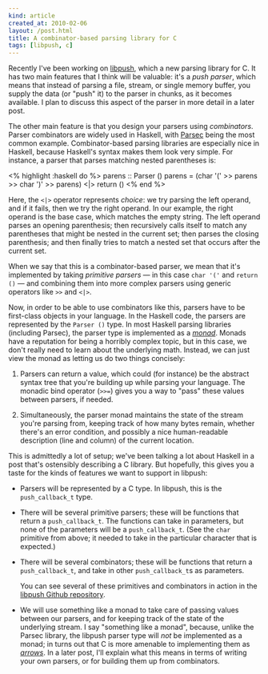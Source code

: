```yaml
---
kind: article
created_at: 2010-02-06
layout: /post.html
title: A combinator-based parsing library for C
tags: [libpush, c]
---
```


Recently I've been working on
[libpush](http://github.com/dcreager/libpush/), which a new parsing
library for C.  It has two main features that I think will be
valuable: it's a _push parser_, which means that instead of parsing a
file, stream, or single memory buffer, you supply the data (or "push"
it) to the parser in chunks, as it becomes available.  I plan to
discuss this aspect of the parser in more detail in a later post.

The other main feature is that you design your parsers using
_combinators_.  Parser combinators are widely used in Haskell, with
[Parsec](http://legacy.cs.uu.nl/daan/parsec.html) being the most
common example.  Combinator-based parsing libraries are especially
nice in Haskell, because Haskell's syntax makes them look very simple.
For instance, a parser that parses matching nested parentheses is:

<% highlight :haskell do %>
parens :: Parser ()
parens = (char '(' >> parens >> char ')' >> parens) <|> return ()
<% end %>

Here, the `<|>` operator represents _choice_: we try parsing the left
operand, and if it fails, then we try the right operand.  In our
example, the right operand is the base case, which matches the empty
string.  The left operand parses an opening parenthesis; then
recursively calls itself to match any parentheses that might be nested
in the current set; then parses the closing parenthesis; and then
finally tries to match a nested set that occurs after the current set.

When we say that this is a combinator-based parser, we mean that it's
implemented by taking _primitive parsers_ — in this case `char '('`
and `return ()` — and combining them into more complex parsers using
generic operators like `>>` and `<|>`.

Now, in order to be able to use combinators like this, parsers have to
be first-class objects in your language.  In the Haskell code, the
parsers are represented by the `Parser ()` type.  In most Haskell
parsing libraries (including Parsec), the parser type is implemented
as a
[_monad_](http://en.wikipedia.org/wiki/Monad_%28functional_programming%29).
Monads have a reputation for being a horribly complex topic, but in
this case, we don't really need to learn about the underlying math.
Instead, we can just view the monad as letting us do two things
concisely:

 1. Parsers can return a value, which could (for instance) be the
    abstract syntax tree that you're building up while parsing your
    language.  The monadic bind operator (`>>=`) gives you a way to
    "pass" these values between parsers, if needed.

 2. Simultaneously, the parser monad maintains the state of the stream
    you're parsing from, keeping track of how many bytes remain,
    whether there's an error condition, and possibly a nice
    human-readable description (line and column) of the current
    location.

This is admittedly a lot of setup; we've been talking a lot about
Haskell in a post that's ostensibly describing a C library.  But
hopefully, this gives you a taste for the kinds of features we want to
support in libpush:

 * Parsers will be represented by a C type.  In libpush, this is the
   `push_callback_t` type.

 * There will be several primitive parsers; these will be functions
   that return a `push_callback_t`.  The functions can take in
   parameters, but none of the parameters will be a `push_callback_t`.
   (See the `char` primitive from above; it needed to take in the
   particular character that is expected.)

 * There will be several combinators; these will be functions that
   return a `push_callback_t`, and take in other `push_callback_t`s as
   parameters.

   You can see several of these primitives and combinators in action
   in the [libpush Github
   repository](http://github.com/dcreager/libpush/).

 * We will use something like a monad to take care of passing values
   between our parsers, and for keeping track of the state of the
   underlying stream.  I say "something like a monad", because, unlike
   the Parsec library, the libpush parser type will _not_ be
   implemented as a monad; in turns out that C is more amenable to
   implementing them as [_arrows_](http://www.haskell.org/arrows/).
   In a later post, I'll explain what this means in terms of writing
   your own parsers, or for building them up from combinators.
